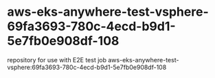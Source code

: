 # aws-eks-anywhere-test-vsphere-69fa3693-780c-4ecd-b9d1-5e7fb0e908df-108
repository for use with E2E test job aws-eks-anywhere-test-vsphere:69fa3693-780c-4ecd-b9d1-5e7fb0e908df-108

